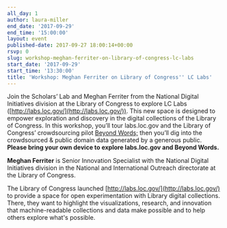 ```yaml
---
all_day: 1
author: laura-miller
end_date: '2017-09-29'
end_time: '15:00:00'
layout: event
published-date: 2017-09-27 18:00:14+00:00
rsvp: 0
slug: workshop-meghan-ferriter-on-library-of-congress-lc-labs
start_date: '2017-09-29'
start_time: '13:30:00'
title: 'Workshop: Meghan Ferriter on Library of Congress'' LC Labs'
---
```


Join the Scholars’ Lab and Meghan Ferriter from the National Digital Initiatives division at the Library of Congress to explore LC Labs ([http://labs.loc.gov/](http://labs.loc.gov/)). This new space is designed to empower exploration and discovery in the digital collections of the Library of Congress. In this workshop, you’ll tour labs.loc.gov and the Library of Congress’ crowdsourcing pilot [Beyond Words;](http://beyondwords.labs.loc.gov/#/) then you’ll dig into the crowdsourced & public domain data generated by a generous public. **Please bring your own device to explore labs.loc.gov and Beyond Words.**

**Meghan Ferriter** is Senior Innovation Specialist with the National Digital Initiatives division in the National and International Outreach directorate at the Library of Congress.

The Library of Congress launched [http://labs.loc.gov/](http://labs.loc.gov/) to provide a space for open experimentation with Library digital collections. There, they want to highlight the visualizations, research, and innovation that machine-readable collections and data make possible and to help others explore what's possible.
